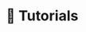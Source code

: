 ---
title: 👐 Tutorials
url: tutorials

# View.
#   1 = List
#   2 = Compact
#   3 = Card
view: 2

# Optional header image (relative to `static/media/` folder).
header: 
  image: "tutoriales-header.webp"
  caption: "Photo adapted from [**Alexei Scutari**](https://unsplash.com/@scutal) on [Unsplash](https://unsplash.com)"

breadcrumbs: [""]  
---